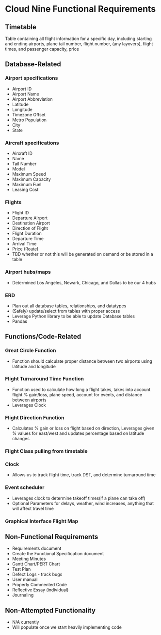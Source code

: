 # Cloud Nine Functional Requirements

## Timetable

Table containing all flight information for a specific day, including starting and ending airports, plane tail number, flight number, (any layovers), flight times, and passenger capacity, price

## Database-Related

### Airport specifications

- Airport ID
- Airport Name
- Airport Abbreviation
- Latitude
- Longitude
- Timezone Offset
- Metro Population
- City
- State

### Aircraft specifications

- Aircraft ID
- Name
- Tail Number
- Model
- Maximum Speed
- Maximum Capacity
- Maximum Fuel
- Leasing Cost

### Flights

- Flight ID
- Departure Airport
- Destination Airport
- Direction of Flight
- Flight Duration
- Departure Time
- Arrival Time
- Price (Route)
- TBD whether or not this will be generated on demand or be stored in a table

### Airport hubs/maps

- Determined Los Angeles, Newark, Chicago, and Dallas to be our 4 hubs

### ERD

- Plan out all database tables, relationships, and datatypes
- (Safely) update/select from tables with proper access
- Leverage Python library to be able to update Database tables
- Pandas

## Functions/Code-Related

### Great Circle Function

- Function should calculate proper distance between two airports using latitude and longitude

### Flight Turnaround Time Function

- Function used to calculate how long a flight takes, takes into account flight % gain/loss, plane speed, account for events, and distance between airports
- Leverages Clock

### Flight Direction Function

- Calculates % gain or loss on flight based on direction, Leverages given % values for east/west and updates percentage based on latitude changes

### Flight Class pulling from timetable

### Clock

- Allows us to track flight time, track DST, and determine turnaround time

### Event scheduler

- Leverages clock to determine takeoff times(if a plane can take off)
- Optional Parameters for delays, weather, wind increases, anything that will affect travel time

### Graphical Interface Flight Map

## Non-Functional Requirements

- Requirements document
- Create the Functional Specification document
- Meeting Minutes
- Gantt Chart/PERT Chart
- Test Plan
- Defect Logs - track bugs
- User manual
- Properly Commented Code
- Reflective Essay (individual)
- Journaling

## Non-Attempted Functionality

- N/A currently
- Will populate once we start heavily implementing code
